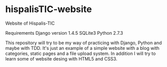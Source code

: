 hispalisTIC-website
===================

Website of Hispalis-TIC

Requirements
Django version 1.4.5
SQLite3
Python 2.7.3

This repository will try to be my way of practicing with Django, Python and maybe with TDD. 
It's just an example of a simple website with a blog with categories, static pages and a file upload system.
In addition I will try to learn some of website desing with HTML5 and CSS3.
